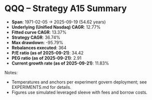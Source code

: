 # QQQ – Strategy A15 Summary

- **Span**: 1971-02-05 → 2025-09-19 (54.62 years)
- **Underlying (Unified Nasdaq) CAGR**: 12.77%
- **Fitted curve CAGR**: 13.37%
- **Strategy CAGR**: 36.74%
- **Max drawdown**: -95.79%
- **Rebalances executed**: 364
- **P/E ratio (as of 2025-09-21)**: 34.42
- **PEG ratio (as of 2025-09-21)**: 2.91
- **Current growth rate (as of 2025-09-21)**: 11.83%

Notes:

- Temperatures and anchors per experiment govern deployment; see EXPERIMENTS.md for details.
- Figures use simulated leveraged sleeve with fees and borrow costs.
